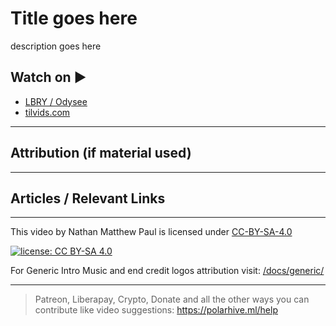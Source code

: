 # Title goes here

description goes here

## Watch on ▶️

- [LBRY / Odysee](https://odysee.com/@polarhive:e/)
- [tilvids.com](https://tilvids.com/videos/watch/)

---

## Attribution (if material used)

---

## Articles / Relevant Links

---
This video by Nathan Matthew Paul is licensed under [CC-BY-SA-4.0](https://creativecommons.org/licenses/by-sa/4.0/)

[![license: CC BY-SA 4.0](https://polarhive.ml/assets/badges/cc-by-sa-4.svg)](https://creativecommons.org/licenses/by-sa/4.0/)

For Generic Intro Music and end credit logos attribution visit: [/docs/generic/](https://codeberg.org/polarhive/videos/src/branch/main/docs/generic/)

---
> Patreon, Liberapay, Crypto, Donate and all the other ways you can contribute like video suggestions: <https://polarhive.ml/help>
